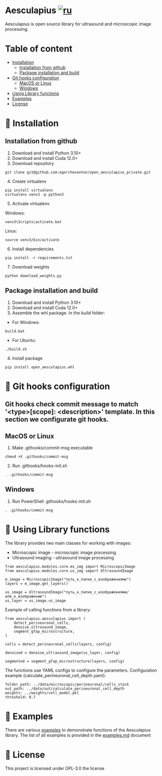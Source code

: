 # Aesculapius [![ru](https://img.shields.io/badge/ru-en-green.svg)](README.ru.md)

Aesculapius is open source library for ultrasound and microscopic image processing.

# Table of content
- [Installation](#installation)
    - [Installation from github](#installation_from_github)
    - [Package installation and build](#installation_from_package)
- [Git hooks configuration](#git-hooks)
    - [MacOS or Linux](#hooks-unix)
    - [Windows](#hooks-windows)
- [Using Library functions](#how-to-use)
- [Examples](#examples)
- [License](#license)

# <a name="installation">📝 Installation</a>
## <a name="installation_from_github">Installation from github</a>
1) Download and install Python 3.10+
2) Download and install Cuda 12.0+
3) Download repository
```shellscript
git clone git@github.com:egorchevanton/open_aesculapius_private.git
```
4) Create virtualenv
```shellscript
pip install virtualenv
virtualenv venv3 -p python3
```
5) Activate virtualenv

Windows:
```shellscript
venv3\Scripts\activate.bat
```
Linux:
```shellscript
source venv3/bin/activate
```
6) Install dependencies
```shellscript
pip install -r requirements.txt
```
7) Download weights
```shellsctopy
python download_weights.py
```

## <a name="installation_from_package">Package installation and build</a>
1) Download and install Python 3.10+
2) Download and install Cuda 12.0+
3) Assemble the whl package. In the build folder:
- For Windows: 
```shellsctopy
build.bat
```
- For Ubuntu: 
```shellsctopy
./build.sh
```
4) Install package
```shellscript
pip install open_aesculapius.whl
```
# <a name="git-hooks">📝 Git hooks configuration</a>
## Git hooks check commit message to match '\<type>[scope]: \<description>' template. In this section we configurate git hooks.
## <a name="hooks-unix">MacOS or Linux</a>
1. Make .githooks/commit-msg executable
```shellscript
chmod +X .githooks/commit-msg
```
2. Run .githooks/hooks-init.sh
```shellscript
. .githooks/commit-msg
```
## <a name="hooks-windows">Windows</a>
1. Run PowerShell .githooks/hooks-init.sh
```shellscript
. .githooks/commit-msg
```
# <a name="how-to-use">📝 Using Library functions</a>
The library provides two main classes for working with images: 
- Microscopic image - microscopic image processing 
- Ultrasound imaging - ultrasound image processing 

```shellscript
from aesculapius.modules.core.ms_img import MicroscopicImage
from aesculapius.modules.core.us_img import UltrasoundImage

m_image = MicroscopicImage("путь_к_папке_с_изображениями")
layers = m_image.get_layers()

us_image = UltrasoundImage("путь_к_папке_с_изображениями/или_к_изображению")
us_layer = us_image.us_image
```

Example of calling functions from a library: 

```shellscript
from aesculapius.aesculapius import (
    detect_perineuronal_cells,
    denoise_ultrasound_image,
    segment_gfap_microstructure,
)

cells = detect_perineuronal_cells(layers, config)

denoised = denoise_ultrasound_image(us_layer, config)

segmented = segment_gfap_microstructure(layers, config)
```

The functions use YAML configs to configure the parameters.
Configuration example (calculate_perineuronal_cell_depth.yaml):

```shellscript
folder_path: ../data/microscopic/perineuronal/cells_stack
out_path: ../data/out/calculate_perineuronal_cell_depth
weights: ../weights/cell_model.pkl
threshold: 0.7
```

# <a name="examples">📝 Examples</a>
There are various [examples](examples) to demonstrate functions of the Aesculapius library. The list of all examples is provided in the [examples.md](examples/examples.md) document
# <a name="license">📝 License</a>
This project is licensed under GPL-3.0 the license
